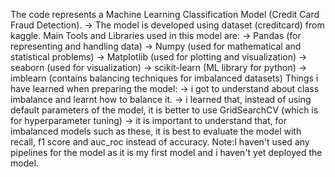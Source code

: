The code represents a Machine Learning Classification Model (Credit Card Fraud Detection).
->  The model is developed using dataset (creditcard) from kaggle.
Main Tools and Libraries used in this model are:
   ->  Pandas  (for representing and handling data)
   ->  Numpy  (used for mathematical and statistical problems)
   ->  Matplotlib  (used for plotting and visualization)
   ->  seaborn  (used for visualization)
   ->  scikit-learn  (ML library for python)
   ->  imblearn  (contains balancing techniques for imbalanced datasets)
Things i have learned when preparing the model:
   -> i got to understand about class imbalance and learnt how to balance it.
   -> i learned that, instead of using default parameters of the model, it is better to use GridSearchCV (which is for hyperparameter tuning)
   -> it is important to understand that, for imbalanced models such as these, it is best to evaluate the model with recall, f1 score and auc_roc instead of accuracy.
Note:I haven't used any pipelines for the model as it is my first model and i haven't yet deployed the model.
